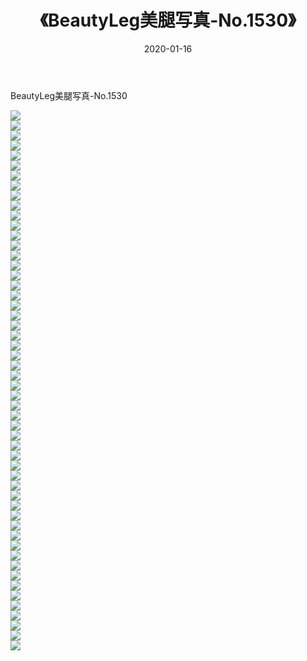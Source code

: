 ﻿---
layout: post
title:  《BeautyLeg美腿写真-No.1530》
date:   2020-01-16
img: http://img.660000.xyz/Sharelink/网络美图/2020/BeautyLeg美腿写真-No.1530/000.jpg
categories: [美女, 清纯, 唯美]
---

BeautyLeg美腿写真-No.1530

  ![](http://img.660000.xyz/Sharelink/网络美图/2020/BeautyLeg美腿写真-No.1530/001.jpg) <br> ![](http://img.660000.xyz/Sharelink/网络美图/2020/BeautyLeg美腿写真-No.1530/002.jpg) <br> ![](http://img.660000.xyz/Sharelink/网络美图/2020/BeautyLeg美腿写真-No.1530/003.jpg) <br> ![](http://img.660000.xyz/Sharelink/网络美图/2020/BeautyLeg美腿写真-No.1530/004.jpg) <br> ![](http://img.660000.xyz/Sharelink/网络美图/2020/BeautyLeg美腿写真-No.1530/005.jpg) <br> ![](http://img.660000.xyz/Sharelink/网络美图/2020/BeautyLeg美腿写真-No.1530/006.jpg) <br> ![](http://img.660000.xyz/Sharelink/网络美图/2020/BeautyLeg美腿写真-No.1530/007.jpg) <br> ![](http://img.660000.xyz/Sharelink/网络美图/2020/BeautyLeg美腿写真-No.1530/008.jpg) <br> ![](http://img.660000.xyz/Sharelink/网络美图/2020/BeautyLeg美腿写真-No.1530/009.jpg) <br> ![](http://img.660000.xyz/Sharelink/网络美图/2020/BeautyLeg美腿写真-No.1530/010.jpg) <br> ![](http://img.660000.xyz/Sharelink/网络美图/2020/BeautyLeg美腿写真-No.1530/011.jpg) <br> ![](http://img.660000.xyz/Sharelink/网络美图/2020/BeautyLeg美腿写真-No.1530/012.jpg) <br> ![](http://img.660000.xyz/Sharelink/网络美图/2020/BeautyLeg美腿写真-No.1530/013.jpg) <br> ![](http://img.660000.xyz/Sharelink/网络美图/2020/BeautyLeg美腿写真-No.1530/014.jpg) <br> ![](http://img.660000.xyz/Sharelink/网络美图/2020/BeautyLeg美腿写真-No.1530/015.jpg) <br> ![](http://img.660000.xyz/Sharelink/网络美图/2020/BeautyLeg美腿写真-No.1530/016.jpg) <br> ![](http://img.660000.xyz/Sharelink/网络美图/2020/BeautyLeg美腿写真-No.1530/017.jpg) <br> ![](http://img.660000.xyz/Sharelink/网络美图/2020/BeautyLeg美腿写真-No.1530/018.jpg) <br> ![](http://img.660000.xyz/Sharelink/网络美图/2020/BeautyLeg美腿写真-No.1530/019.jpg) <br> ![](http://img.660000.xyz/Sharelink/网络美图/2020/BeautyLeg美腿写真-No.1530/020.jpg) <br> ![](http://img.660000.xyz/Sharelink/网络美图/2020/BeautyLeg美腿写真-No.1530/021.jpg) <br> ![](http://img.660000.xyz/Sharelink/网络美图/2020/BeautyLeg美腿写真-No.1530/022.jpg) <br> ![](http://img.660000.xyz/Sharelink/网络美图/2020/BeautyLeg美腿写真-No.1530/023.jpg) <br> ![](http://img.660000.xyz/Sharelink/网络美图/2020/BeautyLeg美腿写真-No.1530/024.jpg) <br> ![](http://img.660000.xyz/Sharelink/网络美图/2020/BeautyLeg美腿写真-No.1530/025.jpg) <br> ![](http://img.660000.xyz/Sharelink/网络美图/2020/BeautyLeg美腿写真-No.1530/026.jpg) <br> ![](http://img.660000.xyz/Sharelink/网络美图/2020/BeautyLeg美腿写真-No.1530/027.jpg) <br> ![](http://img.660000.xyz/Sharelink/网络美图/2020/BeautyLeg美腿写真-No.1530/028.jpg) <br> ![](http://img.660000.xyz/Sharelink/网络美图/2020/BeautyLeg美腿写真-No.1530/029.jpg) <br> ![](http://img.660000.xyz/Sharelink/网络美图/2020/BeautyLeg美腿写真-No.1530/030.jpg) <br> ![](http://img.660000.xyz/Sharelink/网络美图/2020/BeautyLeg美腿写真-No.1530/031.jpg) <br> ![](http://img.660000.xyz/Sharelink/网络美图/2020/BeautyLeg美腿写真-No.1530/032.jpg) <br> ![](http://img.660000.xyz/Sharelink/网络美图/2020/BeautyLeg美腿写真-No.1530/033.jpg) <br> ![](http://img.660000.xyz/Sharelink/网络美图/2020/BeautyLeg美腿写真-No.1530/034.jpg) <br> ![](http://img.660000.xyz/Sharelink/网络美图/2020/BeautyLeg美腿写真-No.1530/035.jpg) <br> ![](http://img.660000.xyz/Sharelink/网络美图/2020/BeautyLeg美腿写真-No.1530/036.jpg) <br> ![](http://img.660000.xyz/Sharelink/网络美图/2020/BeautyLeg美腿写真-No.1530/037.jpg) <br> ![](http://img.660000.xyz/Sharelink/网络美图/2020/BeautyLeg美腿写真-No.1530/038.jpg) <br> ![](http://img.660000.xyz/Sharelink/网络美图/2020/BeautyLeg美腿写真-No.1530/039.jpg) <br> ![](http://img.660000.xyz/Sharelink/网络美图/2020/BeautyLeg美腿写真-No.1530/040.jpg) <br> ![](http://img.660000.xyz/Sharelink/网络美图/2020/BeautyLeg美腿写真-No.1530/041.jpg) <br> ![](http://img.660000.xyz/Sharelink/网络美图/2020/BeautyLeg美腿写真-No.1530/042.jpg) <br> ![](http://img.660000.xyz/Sharelink/网络美图/2020/BeautyLeg美腿写真-No.1530/043.jpg) <br> ![](http://img.660000.xyz/Sharelink/网络美图/2020/BeautyLeg美腿写真-No.1530/044.jpg) <br> ![](http://img.660000.xyz/Sharelink/网络美图/2020/BeautyLeg美腿写真-No.1530/045.jpg) <br> ![](http://img.660000.xyz/Sharelink/网络美图/2020/BeautyLeg美腿写真-No.1530/046.jpg) <br> ![](http://img.660000.xyz/Sharelink/网络美图/2020/BeautyLeg美腿写真-No.1530/047.jpg) <br> ![](http://img.660000.xyz/Sharelink/网络美图/2020/BeautyLeg美腿写真-No.1530/048.jpg) <br> ![](http://img.660000.xyz/Sharelink/网络美图/2020/BeautyLeg美腿写真-No.1530/049.jpg) <br> ![](http://img.660000.xyz/Sharelink/网络美图/2020/BeautyLeg美腿写真-No.1530/050.jpg) <br> ![](http://img.660000.xyz/Sharelink/网络美图/2020/BeautyLeg美腿写真-No.1530/051.jpg) <br> ![](http://img.660000.xyz/Sharelink/网络美图/2020/BeautyLeg美腿写真-No.1530/052.jpg) <br> ![](http://img.660000.xyz/Sharelink/网络美图/2020/BeautyLeg美腿写真-No.1530/053.jpg) <br> ![](http://img.660000.xyz/Sharelink/网络美图/2020/BeautyLeg美腿写真-No.1530/054.jpg) <br>